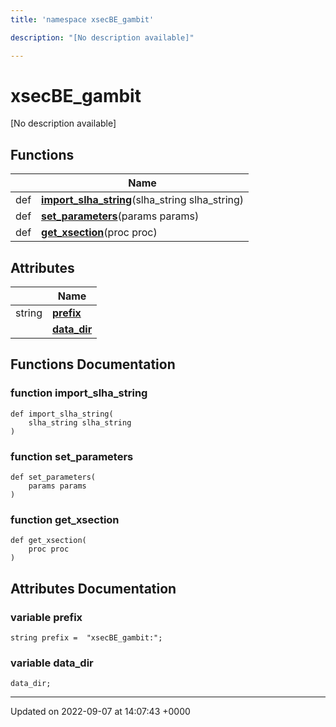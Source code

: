 ```yaml
---
title: 'namespace xsecBE_gambit'

description: "[No description available]"

---
```


# xsecBE_gambit

[No description available]

## Functions

|                | Name           |
| -------------- | -------------- |
| def | **[import_slha_string](/documentation/code/namespaces/namespacexsecbe__gambit/#function-import-slha-string)**(slha_string slha_string) |
| def | **[set_parameters](/documentation/code/namespaces/namespacexsecbe__gambit/#function-set-parameters)**(params params) |
| def | **[get_xsection](/documentation/code/namespaces/namespacexsecbe__gambit/#function-get-xsection)**(proc proc) |

## Attributes

|                | Name           |
| -------------- | -------------- |
| string | **[prefix](/documentation/code/namespaces/namespacexsecbe__gambit/#variable-prefix)**  |
| | **[data_dir](/documentation/code/namespaces/namespacexsecbe__gambit/#variable-data-dir)**  |


## Functions Documentation

### function import_slha_string

```
def import_slha_string(
    slha_string slha_string
)
```


### function set_parameters

```
def set_parameters(
    params params
)
```


### function get_xsection

```
def get_xsection(
    proc proc
)
```



## Attributes Documentation

### variable prefix

```
string prefix =  "xsecBE_gambit:";
```


### variable data_dir

```
data_dir;
```





-------------------------------

Updated on 2022-09-07 at 14:07:43 +0000
